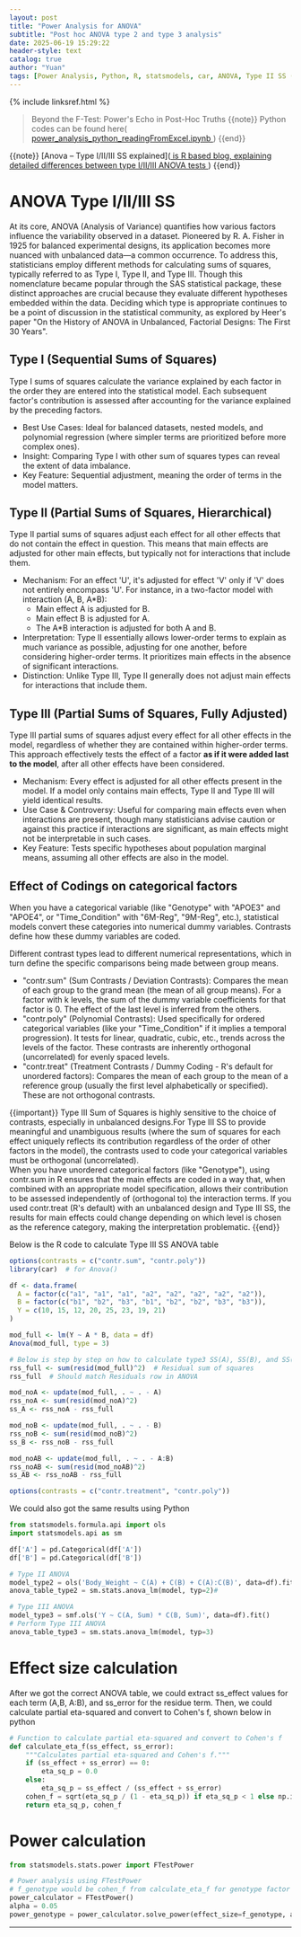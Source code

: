 ```yaml
---
layout: post
title: "Power Analysis for ANOVA"
subtitle: "Post hoc ANOVA type 2 and type 3 analysis"
date: 2025-06-19 15:29:22
header-style: text
catalog: true
author: "Yuan"
tags: [Power Analysis, Python, R, statsmodels, car, ANOVA, Type II SS (sums of squares), Type III SS, FTestPower, TTestIndPower]
---
```

{% include linksref.html %}
>Beyond the F-Test: Power's Echo in Post-Hoc Truths
{{note}} Python codes can be found here(<a href="https://github.com/RaymondSHANG/Accelerated-Midlife-Endocrine-and-Bioenergetic-Brain-Aging-in-APOE4-Females/code/power_analysis_python_readingFromExcel.ipynb" target="_blank" rel="noopener noreferrer">
  power_analysis_python_readingFromExcel.ipynb
</a>) {{end}}

{{note}} [Anova – Type I/II/III SS explained](<a href="https://md.psych.bio.uni-goettingen.de/mv/unit/lm_cat/lm_cat_unbal_ss_explained.html" target="_blank" rel="noopener noreferrer">
  is R based blog, explaining detailed differences between type I/II/III ANOVA tests
</a>) {{end}}

# ANOVA Type I/II/III SS
At its core, ANOVA (Analysis of Variance) quantifies how various factors influence the variability observed in a dataset. Pioneered by R. A. Fisher in 1925 for balanced experimental designs, its application becomes more nuanced with unbalanced data—a common occurrence. To address this, statisticians employ different methods for calculating sums of squares, typically referred to as Type I, Type II, and Type III. Though this nomenclature became popular through the SAS statistical package, these distinct approaches are crucial because they evaluate different hypotheses embedded within the data. Deciding which type is appropriate continues to be a point of discussion in the statistical community, as explored by Heer's paper "On the History of ANOVA in Unbalanced, Factorial Designs: The First 30 Years".

## Type I (Sequential Sums of Squares)
Type I sums of squares calculate the variance explained by each factor in the order they are entered into the statistical model. Each subsequent factor's contribution is assessed after accounting for the variance explained by the preceding factors.

- Best Use Cases: Ideal for balanced datasets, nested models, and polynomial regression (where simpler terms are prioritized before more complex ones).
- Insight: Comparing Type I with other sum of squares types can reveal the extent of data imbalance.
- Key Feature: Sequential adjustment, meaning the order of terms in the model matters.

## Type II (Partial Sums of Squares, Hierarchical)
Type II partial sums of squares adjust each effect for all other effects that do not contain the effect in question. This means that main effects are adjusted for other main effects, but typically not for interactions that include them.

- Mechanism: For an effect 'U', it's adjusted for effect 'V' only if 'V' does not entirely encompass 'U'. For instance, in a two-factor model with interaction (A, B, A*B):
    - Main effect A is adjusted for B.
    - Main effect B is adjusted for A.
    - The A*B interaction is adjusted for both A and B.
- Interpretation: Type II essentially allows lower-order terms to explain as much variance as possible, adjusting for one another, before considering higher-order terms. It prioritizes main effects in the absence of significant interactions.
- Distinction: Unlike Type III, Type II generally does not adjust main effects for interactions that include them.

## Type III (Partial Sums of Squares, Fully Adjusted)
Type III partial sums of squares adjust every effect for all other effects in the model, regardless of whether they are contained within higher-order terms. This approach effectively tests the effect of a factor **as if it were added last to the model**, after all other effects have been considered.
- Mechanism: Every effect is adjusted for all other effects present in the model. If a model only contains main effects, Type II and Type III will yield identical results.
- Use Case & Controversy: Useful for comparing main effects even when interactions are present, though many statisticians advise caution or against this practice if interactions are significant, as main effects might not be interpretable in such cases.
- Key Feature: Tests specific hypotheses about population marginal means, assuming all other effects are also in the model.

## Effect of Codings on categorical factors
When you have a categorical variable (like "Genotype" with "APOE3" and "APOE4", or "Time_Condition" with "6M-Reg", "9M-Reg", etc.), statistical models convert these categories into numerical dummy variables. Contrasts define how these dummy variables are coded.

Different contrast types lead to different numerical representations, which in turn define the specific comparisons being made between group means.

- "contr.sum" (Sum Contrasts / Deviation Contrasts):
Compares the mean of each group to the grand mean (the mean of all group means).
For a factor with k levels, the sum of the dummy variable coefficients for that factor is 0. The effect of the last level is inferred from the others.
- "contr.poly" (Polynomial Contrasts):
Used specifically for ordered categorical variables (like your "Time_Condition" if it implies a temporal progression).
It tests for linear, quadratic, cubic, etc., trends across the levels of the factor. These contrasts are inherently orthogonal (uncorrelated) for evenly spaced levels.
- "contr.treat" (Treatment Contrasts / Dummy Coding - R's default for unordered factors):
Compares the mean of each group to the mean of a reference group (usually the first level alphabetically or specified). These are not orthogonal contrasts.


{{important}}
Type III Sum of Squares is highly sensitive to the choice of contrasts, especially in unbalanced designs.For Type III SS to provide meaningful and unambiguous results (where the sum of squares for each effect uniquely reflects its contribution regardless of the order of other factors in the model), the contrasts used to code your categorical variables must be orthogonal (uncorrelated).<br/>
When you have unordered categorical factors (like "Genotype"), using contr.sum in R ensures that the main effects are coded in a way that, when combined with an appropriate model specification, allows their contribution to be assessed independently of (orthogonal to) the interaction terms. If you used contr.treat (R's default) with an unbalanced design and Type III SS, the results for main effects could change depending on which level is chosen as the reference category, making the interpretation problematic.
{{end}}

Below is the R code to calculate Type III SS ANOVA table
```r
options(contrasts = c("contr.sum", "contr.poly"))
library(car)  # for Anova()

df <- data.frame(
  A = factor(c("a1", "a1", "a1", "a2", "a2", "a2", "a2", "a2")),
  B = factor(c("b1", "b2", "b3", "b1", "b2", "b2", "b3", "b3")),
  Y = c(10, 15, 12, 20, 25, 23, 19, 21)
)

mod_full <- lm(Y ~ A * B, data = df)
Anova(mod_full, type = 3)

# Below is step by step on how to calculate type3 SS(A), SS(B), and SS(A:B). Which should be identical to Anova(mod_full,type=3)
rss_full <- sum(resid(mod_full)^2)  # Residual sum of squares
rss_full  # Should match Residuals row in ANOVA

mod_noA <- update(mod_full, . ~ . - A)
rss_noA <- sum(resid(mod_noA)^2)
ss_A <- rss_noA - rss_full

mod_noB <- update(mod_full, . ~ . - B)
rss_noB <- sum(resid(mod_noB)^2)
ss_B <- rss_noB - rss_full

mod_noAB <- update(mod_full, . ~ . - A:B)
rss_noAB <- sum(resid(mod_noAB)^2)
ss_AB <- rss_noAB - rss_full

options(contrasts = c("contr.treatment", "contr.poly"))
```

We could also got the same results using Python
```python
from statsmodels.formula.api import ols
import statsmodels.api as sm

df['A'] = pd.Categorical(df['A'])
df['B'] = pd.Categorical(df['B'])

# Type II ANOVA
model_type2 = ols('Body_Weight ~ C(A) + C(B) + C(A):C(B)', data=df).fit()
anova_table_type2 = sm.stats.anova_lm(model, typ=2)#

# Type III ANOVA
model_type3 = smf.ols('Y ~ C(A, Sum) * C(B, Sum)', data=df).fit()
# Perform Type III ANOVA
anova_table_type3 = sm.stats.anova_lm(model, typ=3)
```

# Effect size calculation
After we got the correct ANOVA table, we could extract ss_effect values for each term (A,B, A:B), and ss_error for the residue term. Then, we could calculate partial eta-squared and convert to Cohen's f, shown below in python

```python
# Function to calculate partial eta-squared and convert to Cohen's f
def calculate_eta_f(ss_effect, ss_error):
    """Calculates partial eta-squared and Cohen's f."""
    if (ss_effect + ss_error) == 0:
        eta_sq_p = 0.0
    else:
        eta_sq_p = ss_effect / (ss_effect + ss_error)
    cohen_f = sqrt(eta_sq_p / (1 - eta_sq_p)) if eta_sq_p < 1 else np.inf
    return eta_sq_p, cohen_f
```

# Power calculation

```python
from statsmodels.stats.power import FTestPower

# Power analysis using FTestPower
# f_genotype would be cohen_f from calculate_eta_f for genotype factor
power_calculator = FTestPower()
alpha = 0.05
power_genotype = power_calculator.solve_power(effect_size=f_genotype, alpha=alpha, df_num=df_genotype, df_denom=df_error)
```

---
